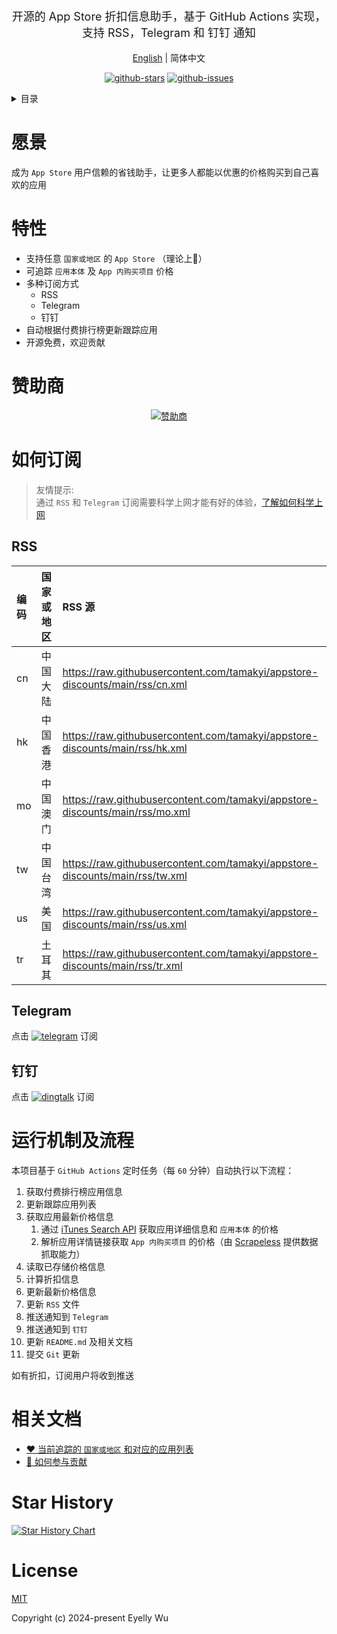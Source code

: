 <div align="center">
  <p style="font-size: 18px;">开源的 App Store 折扣信息助手，基于 GitHub Actions 实现，支持 RSS，Telegram 和 钉钉 通知</p>


[English](https://github.com/appstore-discounts/appstore-discounts/tree/main#readme) | 简体中文



[![github-stars](https://img.shields.io/github/stars/eyelly-wu/appstore-discounts?style=social "github-stars")](https://github.com/appstore-discounts/appstore-discounts/stargazers "github-stars")
[![github-issues](https://img.shields.io/github/issues-raw/eyelly-wu/appstore-discounts "github-issues")](https://github.com/appstore-discounts/appstore-discounts/issues "github-issues")


</div>
<details >
  <summary>目录</summary>

  [愿景](#愿景)<br/>
  [特性](#特性)<br/>
  [赞助商](#赞助商)<br/>
  [如何订阅](#如何订阅)<br/>
  &emsp;&emsp;[RSS](#rss)<br/>
  &emsp;&emsp;[Telegram](#telegram)<br/>
  &emsp;&emsp;[钉钉](#钉钉)<br/>
  [运行机制及流程](#运行机制及流程)<br/>
  [相关文档](#相关文档)<br/>
  [Star History](#star-history)<br/>
  [License](#license)<br/>

</details>


# 愿景
成为 `App Store` 用户信赖的省钱助手，让更多人都能以优惠的价格购买到自己喜欢的应用
# 特性

* 支持任意 `国家或地区` 的 `App Store` （理论上🤔）
* 可追踪 `应用本体` 及 `App 内购买项目` 价格
* 多种订阅方式
   * RSS
   * Telegram
   * 钉钉
* 自动根据付费排行榜更新跟踪应用
* 开源免费，欢迎贡献


# 赞助商


<div align="center">
  <a href="https://cdn.jsdelivr.net/gh/appstore-discounts/appstore-discounts@refs/heads/main/docs/src/readme/Sponsors/sponsors_zh-CN.svg" target="_blank">
    <img src="https://raw.githubusercontent.com/appstore-discounts/appstore-discounts/refs/heads/main/docs/src/readme/Sponsors/sponsors_zh-CN.svg" alt="赞助商" />
  </a>
</div>


# 如何订阅

> 友情提示:  
> 通过 `RSS` 和 `Telegram` 订阅需要科学上网才能有好的体验，[了解如何科学上网](https://github.com/eyelly-wu/vpn)
    
## RSS

|编码|国家或地区|RSS 源|
|:-|:-|:-|
|cn|中国大陆|https://raw.githubusercontent.com/tamakyi/appstore-discounts/main/rss/cn.xml|
|hk|中国香港|https://raw.githubusercontent.com/tamakyi/appstore-discounts/main/rss/hk.xml|
|mo|中国澳门|https://raw.githubusercontent.com/tamakyi/appstore-discounts/main/rss/mo.xml|
|tw|中国台湾|https://raw.githubusercontent.com/tamakyi/appstore-discounts/main/rss/tw.xml|
|us|美国|https://raw.githubusercontent.com/tamakyi/appstore-discounts/main/rss/us.xml|
|tr|土耳其|https://raw.githubusercontent.com/tamakyi/appstore-discounts/main/rss/tr.xml|

## Telegram
点击 [![telegram](https://img.shields.io/badge/Telegram-Channel-blue?style=flat&logo=telegram "telegram")](https://t.me/appstore_discounts "telegram-channel") 订阅
## 钉钉
点击 [![dingtalk](https://img.alicdn.com/imgextra/i3/O1CN01WMvMRG1ks3Ixc9x1v_!!6000000004738-55-tps-32-32.svg "dingtalk")](https://qr.dingtalk.com/action/joingroup?code=v1,k1,o9TXTPxGRNhCmrTUa4cHymeJCIcRiimCsH4FqEnbEWU=&_dt_no_comment=1&origin=11 "dingtalk") 订阅
# 运行机制及流程
本项目基于 `GitHub Actions` 定时任务（每 `60` 分钟）自动执行以下流程：
1. 获取付费排行榜应用信息
2. 更新跟踪应用列表
3. 获取应用最新价格信息
   1. 通过 [iTunes Search API](https://developer.apple.com/library/archive/documentation/AudioVideo/Conceptual/iTuneSearchAPI/Searching.html#//apple_ref/doc/uid/TP40017632-CH5-SW1) 获取应用详细信息和 `应用本体` 的价格
   2. 解析应用详情链接获取 `App 内购买项目` 的价格（由 [Scrapeless](https://www.scrapeless.com/en "Scrapeless - Effortless Web Scraping Toolkit for Business and Developers") 提供数据抓取能力）
4. 读取已存储价格信息
5. 计算折扣信息
6. 更新最新价格信息
7. 更新 `RSS` 文件
8. 推送通知到 `Telegram` 
9. 推送通知到 `钉钉` 
10. 更新 `README.md` 及相关文档
11. 提交 `Git` 更新

如有折扣，订阅用户将收到推送
# 相关文档

* [❤️ 当前追踪的 `国家或地区` 和对应的应用列表](https://github.com/appstore-discounts/appstore-discounts/blob/main/docs/dist/FOCUS_zh-CN.md)
* [🤝 如何参与贡献](https://github.com/appstore-discounts/appstore-discounts/blob/main/docs/dist/CONTRIBUTION_GUIDELINES_zh-CN.md)


# Star History
<a href="https://star-history.com/#eyelly-wu/appstore-discounts&Date">
  <picture>
    <source media="(prefers-color-scheme: dark)" srcset="https://api.star-history.com/svg?repos=eyelly-wu/appstore-discounts&type=Date&theme=dark"></source><source media="(prefers-color-scheme: light)" srcset="https://api.star-history.com/svg?repos=eyelly-wu/appstore-discounts&type=Date"></source><img alt="Star History Chart" src="https://api.star-history.com/svg?repos=eyelly-wu/appstore-discounts&type=Date" />
  </picture>
</a>

# License
[MIT](./LICENSE)

Copyright (c) 2024-present Eyelly Wu